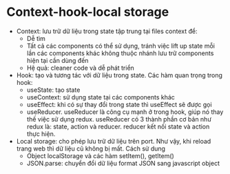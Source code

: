 # Context-hook-local storage
- Context: lưu trữ dữ liệu trong state tập trung tại files context để: 
  + Dễ tìm
  + Tất cả các components có thể sử dụng, tránh việc lift up state mỗi lần các components khác không thuộc nhánh lưu trữ components hiện tại cần dùng đến
  + Hệ quả: cleaner code và dễ phát triển
- Hook: tạo và tương tác với dữ liệu trong state. Các hàm quan trọng trong hook:
  + useState: tạo state
  + useContext: sử dụng state tại các components khác
  + useEffect: khi có sự thay đổi trong state thì useEffect sẽ được gọi
  + useReducer. useReducer là công cụ mạnh ở trong hook, giúp nó thay thế việc sử dụng redux. useReducer có 3 thành phần cơ bản như redux là: state, action và reducer. reducer kết nối state và action thực hiện. 
- Local storage: cho phép lưu trữ dữ liệu trên port. Như vậy, khi reload trang web thì dữ liệu cũ không bị mất. Cách sử dung
  + Object localStorage và các hàm setItem(), getItem()
  + JSON.parse: chuyển đổi dữ liệu format JSON sang javascript object
